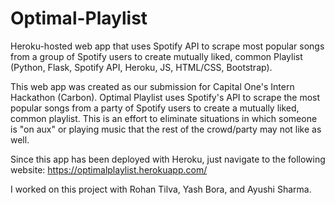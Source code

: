 # Optimal-Playlist
Heroku-hosted web app that uses Spotify API to scrape most popular songs from a group of Spotify users to create mutually liked, common Playlist (Python, Flask, Spotify API, Heroku, JS, HTML/CSS, Bootstrap).


This web app was created as our submission for Capital One's Intern Hackathon (Carbon). Optimal Playlist uses Spotify's API to scrape the most popular songs from a party of Spotify users to create a mutually liked, common playlist. This is an effort to eliminate situations in which someone is "on aux" or playing music that the rest of the crowd/party may not like as well. 

Since this app has been deployed with Heroku, just navigate to the following website: https://optimalplaylist.herokuapp.com/

I worked on this project with Rohan Tilva, Yash Bora, and Ayushi Sharma.
